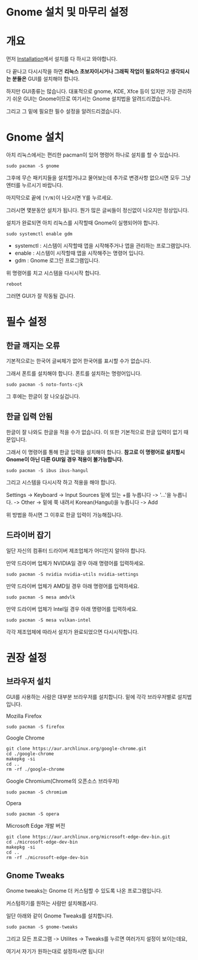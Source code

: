 # Gnome 설치 및 마무리 설정

# 개요
먼저 [Installation](https://archlinux-korea.github.io/Installation.html)에서 설치를 다 하시고 와야합니다.

다 끝나고 다시시작을 하면 **리눅스 초보자이시거나 그래픽 작업이 필요하다고 생각되시는 분들은** GUI를 설치해야 합니다.

하지만 GUI종류는 많습니다. 대표적으로 gnome, KDE, Xfce 등이 있지만 가장 관리하기 쉬운 GUI는 Gnome이므로 여기서는 Gnome 설치법을 알려드리겠습니다.

그리고 그 밑에 필요한 필수 설정을 알려드리겠습니다.

# Gnome 설치
아치 리눅스에서는 편리한 pacman이 있어 명령어 하나로 설치를 할 수 있습니다.
```
sudo pacman -S gnome
```
그후에 무슨 패키지들을 설치할거냐고 물어보는데 추가로 변경사항 없으시면 모두 그냥 엔터를 누르시기 바랍니다.

마지막으로 끝에 `[Y/N]`이 나오시면 Y를 누르세요. 

그러시면 몇분동안 설치가 됩니다. 뭔가 많은 글씨들이 정신없이 나오지만 정상입니다.

설치가 완료되면 아치 리눅스를 시작할때 Gnome이 실행되어야 합니다.
```
sudo systemctl enable gdm
```
* systemctl : 시스템이 시작할때 앱을 시작해주거나 앱을 관리하는 프로그램입니다.
* enable : 시스템이 시작할때 앱을 시작해주는 명령어 입니다.
* gdm : Gnome 로그인 프로그램입니다.

위 명령어를 치고 시스템을 다시시작 합니다.
```
reboot
```
그러면 GUI가 잘 작동될 겁니다.

# 필수 설정
## 한글 깨지는 오류
기본적으로는 한국어 글씨체가 없어 한국어를 표시할 수가 없습니다.

그래서 폰트를 설치해야 합니다. 폰트를 설치하는 명령어입니다.
```
sudo pacman -S noto-fonts-cjk
```
그 후에는 한글이 잘 나오실겁니다.

## 한글 입력 안됨
한글이 잘 나와도 한글을 적을 수가 없습니다. 이 또한 기본적으로 한글 입력이 없기 때문입니다.

그래서 이 명령어를 통해 한글 입력을 설치해야 합니다. **참고로 이 명령어로 설치할시 Gnome이 아닌 다른 GUI일 경우 적용이 불가능합니다.**
```
sudo pacman -S ibus ibus-hangul
```
그리고 시스템을 다시시작 하고 적용을 해야 합니다.

Settings -> Keyboard -> Input Sources 밑에 있는 +를 누릅니다 -> '...'을 누릅니다. -> Other -> 밑에 쭉 내려서 Korean(Hangul)을 누릅니다 -> Add

위 방법을 하시면 그 이후로 한글 입력이 가능해집니다.

## 드라이버 잡기
일단 자신의 컴퓨터 드라이버 제조업체가 어디인지 알아야 합니다.

만약 드라이버 업체가 NVIDIA일 경우 아래 명령어를 입력하세요.
```
sudo pacman -S nvidia nvidia-utils nvidia-settings
```
만약 드라이버 업체가 AMD일 경우 아래 명령어를 입력하세요.
```
sudo pacman -S mesa amdvlk
```
만약 드라이버 업체가 Intel일 경우 아래 명령어를 입력하세요.
```
sudo pacman -S mesa vulkan-intel
```
각각 제조업체에 따라서 설치가 완료되었으면 다시시작합니다.

# 권장 설정
## 브라우저 설치
GUI를 사용하는 사람은 대부분 브라우저를 설치합니다. 밑에 각각 브라우저별로 설치법입니다.

Mozilla Firefox
```
sudo pacman -S firefox
```
Google Chrome
```
git clone https://aur.archlinux.org/google-chrome.git
cd ./google-chrome
makepkg -si
cd ..
rm -rf ./google-chrome
```
Google Chromium(Chrome의 오픈소스 브라우저)
```
sudo pacman -S chromium
```
Opera
```
sudo pacman -S opera
```
Microsoft Edge 개발 버전
```
git clone https://aur.archlinux.org/microsoft-edge-dev-bin.git
cd ./microsoft-edge-dev-bin
makepkg -si
cd ..
rm -rf ./microsoft-edge-dev-bin
```
## Gnome Tweaks
Gnome tweaks는 Gnome 더 커스텀할 수 있도록 나온 프로그램입니다.

커스텀하기를 원하는 사람만 설치해봅시다.

일단 아래와 같이 Gnome Tweaks를 설치합니다.
```
sudo pacman -S gnome-tweaks
```

그리고 모든 프로그램 -> Utilites -> Tweaks를 누르면 여러가지 설정이 보이는데요,

여기서 자기가 원하는대로 설정하시면 됩니다!